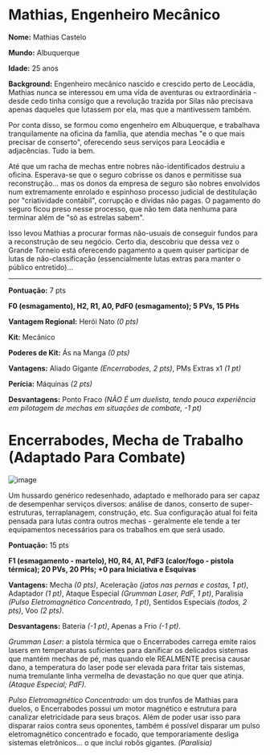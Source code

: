 # Mathias, Engenheiro Mecânico

**Nome:** Mathias Castelo

**Mundo:** Albuquerque

**Idade:** 25 anos

**Background:** Engenheiro mecânico nascido e crescido perto de Leocádia, Mathias nunca se interessou em uma vida de aventuras ou extraordinária - desde cedo tinha consigo que a revolução trazida por Silas não precisava apenas daqueles que lutassem por ela, mas que a mantivessem também.

Por conta disso, se formou como engenheiro em Albuquerque, e trabalhava tranquilamente na oficina da família, que atendia mechas "e o que mais precisar de conserto", oferecendo seus serviços para Leocádia e adjacências. Tudo ia bem.

Até que um racha de mechas entre nobres não-identificados destruiu a oficina. Esperava-se que o seguro cobrisse os danos e permitisse sua reconstrução... mas os donos da empresa de seguro são nobres envolvidos num extremamente enrolado e espinhoso processo judicial de destitulação por "criatividade contábil", corrupção e dívidas não pagas. O pagamento do seguro ficou preso nesse processo, que não tem data nenhuma para terminar além de "só as estrelas sabem".

Isso levou Mathias a procurar formas não-usuais de conseguir fundos para a reconstrução de seu negócio. Certo dia, descobriu que dessa vez o Grande Torneio está oferecendo pagamento a quem quiser participar de lutas de não-classificação (essencialmente lutas extras para manter o público entretido)...

-----------

**Pontuação:** 7 pts

**F0 (esmagamento), H2, R1, A0, PdF0 (esmagamento); 5 PVs, 15 PHs**

**Vantagem Regional:** Herói Nato _(0 pts)_

**Kit:** Mecânico

**Poderes de Kit:** Ás na Manga _(0 pts)_

**Vantagens:** Aliado Gigante _(Encerrabodes, 2 pts)_, PMs Extras x1 _(1 pt)_

**Perícia:** Máquinas _(2 pts)_

**Desvantagens:** Ponto Fraco _(NÃO É um duelista, tendo pouca experiência em pilotagem de mechas em situações de combate, -1 pt)_

# Encerrabodes, Mecha de Trabalho (Adaptado Para Combate)

![image](https://user-images.githubusercontent.com/131196375/234415386-93845fb6-4087-4b29-82b4-5025caf82865.png)

Um hussardo genérico redesenhado, adaptado e melhorado para ser capaz de desempenhar serviços diversos: análise de danos, conserto de super-estruturas, terraplanagem, construção, etc. Sua configuração atual foi feita pensada para lutas contra outros mechas - geralmente ele tende a ter equipamentos necessários para os trabalhos em que será usado.

**Pontuação:** 15 pts

**F1 (esmagamento - martelo), H0, R4, A1, PdF3 (calor/fogo - pistola térmica); 20 PVs, 20 PHs; +0 para Iniciativa e Esquivas**

**Vantagens:** Mecha _(0 pts)_, Aceleração _(jatos nas pernas e costas, 1 pt)_, Adaptador _(1 pt)_, Ataque Especial _(Grumman Laser, PdF, 1 pt)_, Paralisia _(Pulso Eletromagnético Concentrado, 1 pt)_, Sentidos Especiais _(todos, 2 pts)_, Voo _(2 pts)_.

**Desvantagens:** Bateria _(-1 pt)_, Apenas a Frio _(-1 pt)_.

_Grumman Laser:_ a pistola térmica que o Encerrabodes carrega emite raios lasers em temperaturas suficientes para danificar os delicados sistemas que mantém mechas de pé, mas quando ele REALMENTE precisa causar dano, a temperatura do laser pode ser elevada para fritar tais sistemas, numa tremulante linha vermelha de devastação no que quer que atinja. _(Ataque Especial; PdF)._

_Pulso Eletromagnético Concentrado:_ um dos trunfos de Mathias para duelos, o Encerrabodes possui um motor magnético e estrutura para canalizar eletricidade para seus braços. Além de poder usar isso para disparar raios contra seus oponentes, também é possível disparar um pulso eletromagnético concentrado e focado, que temporariamente desliga sistemas eletrônicos... o que inclui robôs gigantes. _(Paralisia)_
